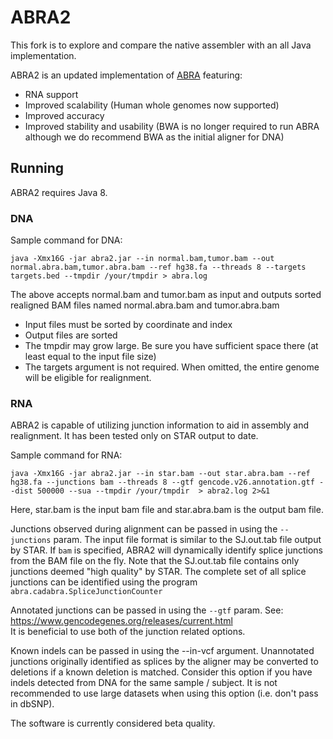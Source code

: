 # ABRA2

This fork is to explore and compare the native assembler with an all Java implementation.

ABRA2 is an updated implementation of [ABRA](https://github.com/mozack/abra) featuring:
* RNA support
* Improved scalability (Human whole genomes now supported)
* Improved accuracy
* Improved stability and usability (BWA is no longer required to run ABRA although we do recommend BWA as the initial aligner for DNA)

## Running

ABRA2 requires Java 8.

### DNA

Sample command for DNA:

```java -Xmx16G -jar abra2.jar --in normal.bam,tumor.bam --out normal.abra.bam,tumor.abra.bam --ref hg38.fa --threads 8 --targets targets.bed --tmpdir /your/tmpdir > abra.log```

The above accepts normal.bam and tumor.bam as input and outputs sorted realigned BAM files named normal.abra.bam and tumor.abra.bam

* Input files must be sorted by coordinate and index
* Output files are sorted
* The tmpdir may grow large.  Be sure you have sufficient space there (at least equal to the input file size)
* The targets argument is not required.  When omitted, the entire genome will be eligible for realignment.

### RNA

ABRA2 is capable of utilizing junction information to aid in assembly and realignment.  It has been tested only on STAR output to date.

Sample command for RNA:

```java -Xmx16G -jar abra2.jar --in star.bam --out star.abra.bam --ref hg38.fa --junctions bam --threads 8 --gtf gencode.v26.annotation.gtf --dist 500000 --sua --tmpdir /your/tmpdir  > abra2.log 2>&1```

Here, star.bam is the input bam file and star.abra.bam is the output bam file.

Junctions observed during alignment can be passed in using the ```--junctions``` param.  The input file format is similar to the SJ.out.tab file output by STAR.  If ```bam``` is specified, ABRA2 will dynamically identify splice junctions from the BAM file on the fly.  Note that the SJ.out.tab file contains only junctions deemed "high quality" by STAR.  The complete set of all splice junctions can be identified using the program ```abra.cadabra.SpliceJunctionCounter```

Annotated junctions can be passed in using the ```--gtf``` param.  See: https://www.gencodegenes.org/releases/current.html  
It is beneficial to use both of the junction related options.

Known indels can be passed in using the --in-vcf argument.  Unannotated junctions originally identified as splices by the aligner may be converted to deletions if a known deletion is matched.  Consider this option if you have indels detected from DNA for the same sample / subject.  It is not recommended to use large datasets when using this option (i.e. don't pass in dbSNP).

The software is currently considered beta quality.

